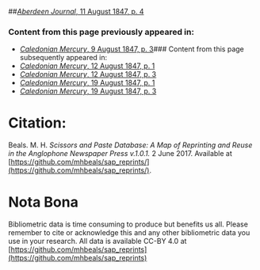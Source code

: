 ##[*Aberdeen Journal*, 11 August 1847, p. 4](https://mhbeals.github.io/sap_html/Aberdeen-Journal/Aberdeen-Journal-11-August-1847-p-4)

### Content from this page previously appeared in:
+ [*Caledonian Mercury*, 9 August 1847, p. 3](https://mhbeals.github.io/sap_html/Caledonian-Mercury/Caledonian-Mercury-9-August-1847-p-3)### Content from this page subsequently appeared in:
+ [*Caledonian Mercury*, 12 August 1847, p. 1](https://mhbeals.github.io/sap_html/Caledonian-Mercury/Caledonian-Mercury-12-August-1847-p-1)
+ [*Caledonian Mercury*, 12 August 1847, p. 3](https://mhbeals.github.io/sap_html/Caledonian-Mercury/Caledonian-Mercury-12-August-1847-p-3)
+ [*Caledonian Mercury*, 19 August 1847, p. 1](https://mhbeals.github.io/sap_html/Caledonian-Mercury/Caledonian-Mercury-19-August-1847-p-1)
+ [*Caledonian Mercury*, 19 August 1847, p. 3](https://mhbeals.github.io/sap_html/Caledonian-Mercury/Caledonian-Mercury-19-August-1847-p-3)
                    
# Citation: 

Beals. M. H. *Scissors and Paste Database: A Map of Reprinting and Reuse in the Anglophone Newspaper Press v.1.0.1.* 2 June 2017. Available at [https://github.com/mhbeals/sap_reprints/](https://github.com/mhbeals/sap_reprints/). 
                    
# Nota Bona

Bibliometric data is time consuming to produce but benefits us all. Please remember to cite or acknowledge this and any other bibliometric data you use in your research. All data is available CC-BY 4.0 at [https://github.com/mhbeals/sap_reprints](https://github.com/mhbeals/sap_reprints)